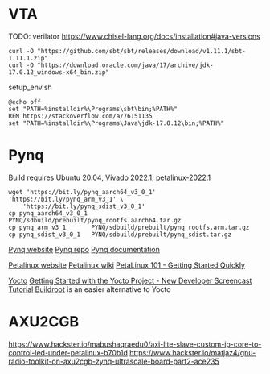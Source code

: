 # VTA

TODO: verilator
https://www.chisel-lang.org/docs/installation#java-versions

```
curl -O "https://github.com/sbt/sbt/releases/download/v1.11.1/sbt-1.11.1.zip"
curl -O "https://download.oracle.com/java/17/archive/jdk-17.0.12_windows-x64_bin.zip"
```

setup_env.sh
```
@echo off
set "PATH=%installdir%\Programs\sbt\bin;%PATH%"
REM https://stackoverflow.com/a/76151135
set "PATH=%installdir%\Programs\Java\jdk-17.0.12\bin;%PATH%"
```

# Pynq

Build requires Ubuntu 20.04,
[Vivado 2022.1](https://www.xilinx.com/member/forms/download/xef.html?filename=Xilinx_Unified_2022.1_0420_0327_Lin64.bin),
[petalinux-2022.1](https://www.xilinx.com/member/forms/download/xef.html?filename=petalinux-v2022.1-04191534-installer.run)

```
wget 'https://bit.ly/pynq_aarch64_v3_0_1' 'https://bit.ly/pynq_arm_v3_1' \
    'https://bit.ly/pynq_sdist_v3_0_1'
cp pynq_aarch64_v3_0_1 PYNQ/sdbuild/prebuilt/pynq_rootfs.aarch64.tar.gz
cp pynq_arm_v3_1       PYNQ/sdbuild/prebuilt/pynq_rootfs.arm.tar.gz
cp pynq_sdist_v3_0_1   PYNQ/sdbuild/prebuilt/pynq_sdist.tar.gz
```

[Pynq website](https://www.pynq.io/)
[Pynq repo](https://github.com/Xilinx/PYNQ)
[Pynq documentation](https://pynq.readthedocs.io/en/latest/)

[Petalinux website](http://www.xilinx.com/petalinux)
[Petalinux wiki](https://xilinx-wiki.atlassian.net/wiki/spaces/A/pages/18842250/PetaLinux)
[PetaLinux 101 - Getting Started Quickly](https://www.youtube.com/watch?v=k03r2Ud42jY)

[Yocto](https://www.yoctoproject.org/)
[Getting Started with the Yocto Project - New Developer Screencast Tutorial](https://www.youtube.com/watch?v=zNLYanJAQ3s)
[Buildroot](https://buildroot.org/) is an easier alternative to Yocto

# AXU2CGB

https://www.hackster.io/mabushaqraedu0/axi-lite-slave-custom-ip-core-to-control-led-under-petalinux-b70b1d
https://www.hackster.io/matjaz4/gnu-radio-toolkit-on-axu2cgb-zynq-ultrascale-board-part2-ace235
